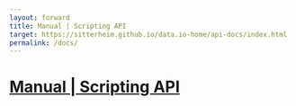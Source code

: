 ```yaml
---
layout: forward
title: Manual | Scripting API
target: https://sitterheim.github.io/data.io-home/api-docs/index.html
permalink: /docs/
---
```

# <a href="https://sitterheim.github.io/data.io-home/docs/index.html">Manual | Scripting API</a>

